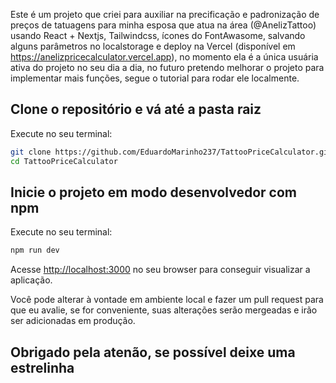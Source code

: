 Este é um projeto que criei para auxiliar na precificação e padronização de preços de tatuagens para minha esposa que atua na área (@AnelizTattoo) usando React + Nextjs, Tailwindcss, ícones do FontAwasome, salvando alguns parâmetros no localstorage e deploy na Vercel (disponível em https://anelizpricecalculator.vercel.app), no momento ela é a única usuária ativa do projeto no seu dia a dia, no futuro pretendo melhorar o projeto para implementar mais funções, segue o tutorial para rodar ele localmente.

## Clone o repositório e vá até a pasta raiz

Execute no seu terminal:

```bash
git clone https://github.com/EduardoMarinho237/TattooPriceCalculator.git
cd TattooPriceCalculator
```

## Inicie o projeto em modo desenvolvedor com npm 

Execute no seu terminal:

```bash
npm run dev
```
Acesse [http://localhost:3000](http://localhost:3000) no seu browser para conseguir visualizar a aplicação.

Você pode alterar à vontade em ambiente local e fazer um pull request para que eu avalie, se for conveniente, suas alterações serão mergeadas e irão ser adicionadas em produção.

## Obrigado pela atenão, se possível deixe uma estrelinha
